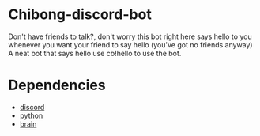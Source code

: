 # Chibong-discord-bot
Don't have friends to talk?, don't worry this bot right here says hello to you whenever you want your friend to say hello (you've got no friends anyway) A neat bot that says hello use cb!hello to use the bot.

# Dependencies 
* [discord](https://discord.com/download)
* [python](https://www.python.org/downloads)
* [brain](https://www.humanbrainproject.eu/en/)

